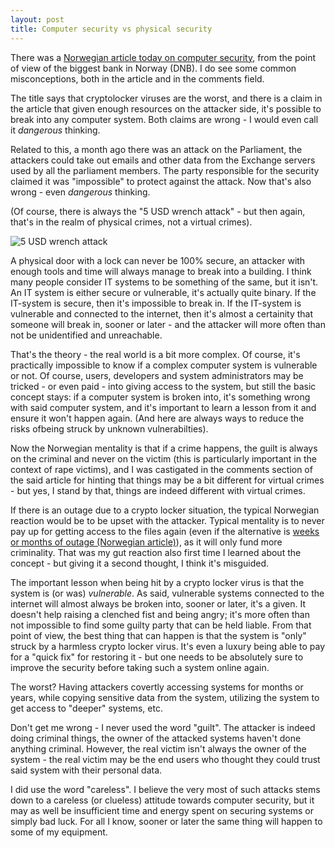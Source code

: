 ```yaml
---
layout: post
title: Computer security vs physical security
---
```


There was a [Norwegian article today on computer security](https://e24.no/boers-og-finans/i/56d6jK/dnb-frykter-mer-profesjonelle-hackere-loesepengevirus-er-farligst), from the point of view of the biggest bank in Norway (DNB).  I do see some common misconceptions, both in the article and in the comments field.

The title says that cryptolocker viruses are the worst, and there is a claim in the article that given enough resources on the attacker side, it's possible to break into any computer system.  Both claims are wrong - I would even call it *dangerous* thinking.

Related to this, a month ago there was an attack on the Parliament, the attackers could take out emails and other data from the Exchange servers used by all the parliament members.  The party responsible for the security claimed it was "impossible" to protect against the attack.  Now that's also wrong - even *dangerous* thinking.

(Of course, there is always the "5 USD wrench attack" - but then again, that's in the realm of physical crimes, not a virtual crimes).

![5 USD wrench attack](https://imgs.xkcd.com/comics/security.png)

A physical door with a lock can never be 100% secure, an attacker with enough tools and time will always manage to break into a building.  I think many people consider IT systems to be something of the same, but it isn't.  An IT system is either secure or vulnerable, it's actually quite binary.  If the IT-system is secure, then it's impossible to break in.  If the IT-system is vulnerable and connected to the internet, then it's almost a certainity that someone will break in, sooner or later - and the attacker will more often than not be unidentified and unreachable.

That's the theory - the real world is a bit more complex.  Of course, it's practically impossible to know if a complex computer system is vulnerable or not.  Of course, users, developers and system administrators may be tricked - or even paid - into giving access to the system, but still the basic concept stays: if a computer system is broken into, it's something wrong with said computer system, and it's important to learn a lesson from it and ensure it won't happen again.  (And here are always ways to reduce the risks ofbeing struck by unknown vulnerabilties).

Now the Norwegian mentality is that if a crime happens, the guilt is always on the criminal and never on the victim (this is particularly important in the context of rape victims), and I was castigated in the comments section of the said article for hinting that things may be a bit different for virtual crimes - but yes, I stand by that, things are indeed different with virtual crimes.

If there is an outage due to a crypto locker situation, the typical Norwegian reaction would be to be upset with the attacker.  Typical mentality is to never pay up for getting access to the files again (even if the alternative is [weeks or months of outage (Norwegian article)](https://www.nrk.no/innlandet/kan-ta-et-halvt-ar-for-ostre-toten-a-rette-opp-dataangrep-1.15364106)), as it will only fund more criminality.  That was my gut reaction also first time I learned about the concept - but giving it a second thought, I think it's misguided.

The important lesson when being hit by a crypto locker virus is that the system is (or was) *vulnerable*.  As said, vulnerable systems connected to the internet will almost always be broken into, sooner or later, it's a given.  It doesn't help raising a clenched fist and being angry; it's more often than not impossible to find some guilty party that can be held liable.  From that point of view, the best thing that can happen is that the system is "only" struck by a harmless crypto locker virus.  It's even a luxury being able to pay for a "quick fix" for restoring it - but one needs to be absolutely sure to improve the security before taking such a system online again.

The worst?  Having attackers covertly accessing systems for months or years, while copying sensitive data from the system, utilizing the system to get access to "deeper" systems, etc.

Don't get me wrong - I never used the word "guilt".  The attacker is indeed doing criminal things, the owner of the attacked systems haven't done anything criminal.  However, the real victim isn't always the owner of the system - the real victim may be the end users who thought they could trust said system with their personal data.

I did use the word "careless". I believe the very most of such attacks stems down to a careless (or clueless) attitude towards computer security, but it may as well be insufficient time and energy spent on securing systems or simply bad luck.  For all I know, sooner or later the same thing will happen to some of my equipment.
